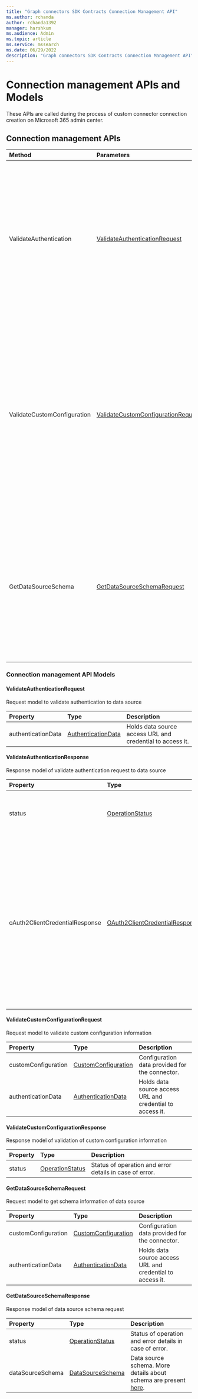 ```yaml
---
title: "Graph connectors SDK Contracts Connection Management API"
ms.author: rchanda
author: rchanda1392
manager: harshkum
ms.audience: Admin
ms.topic: article
ms.service: mssearch
ms.date: 06/29/2022
description: "Graph connectors SDK Contracts Connection Management API"
---
```


# Connection management APIs and Models

These APIs are called during the process of custom connector connection creation on Microsoft 365 admin center.

## Connection management APIs

|Method |Parameters |Return Type |Description |
|:----------|:-------------|:----------|:-------------|
|ValidateAuthentication |[ValidateAuthenticationRequest](#validateauthenticationrequest) |[ValidateAuthenticationResponse](#validateauthenticationresponse) |This API is called during custom connector connection creation on Microsoft 365 admin center. The API is used to validate the credentials and data source path provided by the admin in the connection settings step. |
|ValidateCustomConfiguration |[ValidateCustomConfigurationRequest](#validatecustomconfigurationrequest) |[ValidateCustomConfigurationResponse](#validatecustomconfigurationresponse) |This API is called during custom connector connection creation on Microsoft 365 admin center. The API is used to validate the optional configuration provided by the admin in connection configuration step. If no configuration is required for the connector, this API can just return a success response. |
|GetDataSourceSchema |[GetDataSourceSchemaRequest](#getdatasourceschemarequest) |[GetDataSourceSchemaResponse](#getdatasourceschemaresponse) |This API is called during custom connector connection creation on Microsoft 365 admin center. The API is used to get the data source schema in the format that can be understood by Microsoft Graph. More details are present [here](/graph/api/resources/externalconnectors-schema). |

### Connection management API Models

#### ValidateAuthenticationRequest

Request model to validate authentication to data source

|Property |Type |Description |
|:----------|:-------------|:----------|
|authenticationData |[AuthenticationData](/microsoftsearch/custom-connector-sdk-contracts-common#authenticationdata) |Holds data source access URL and credential to access it. |

#### ValidateAuthenticationResponse

Response model of validate authentication request to data source

|Property |Type |Description |
|:----------|:-------------|:----------|
|status |[OperationStatus](/microsoftsearch/custom-connector-sdk-contracts-common#operationstatus) |Status of operation and error details in case of error. |
|oAuth2ClientCredentialResponse |[OAuth2ClientCredentialResponse](/microsoftsearch/custom-connector-sdk-contracts-common#oauth2clientcredentialresponse) |Credential information to be sent to the connector during the crawl in case of OAuth flow (Access token, refresh token etc., which is sent by the auth server). This property need not be set for non-OAuth flows. |

#### ValidateCustomConfigurationRequest

Request model to validate custom configuration information

|Property |Type |Description |
|:----------|:-------------|:----------|
|customConfiguration |[CustomConfiguration](/microsoftsearch/custom-connector-sdk-contracts-common#customconfiguration) |Configuration data provided for the connector. |
|authenticationData |[AuthenticationData](/microsoftsearch/custom-connector-sdk-contracts-common#authenticationdata) |Holds data source access URL and credential to access it. |

#### ValidateCustomConfigurationResponse

Response model of validation of custom configuration information

|Property |Type |Description |
|:----------|:-------------|:----------|
|status |[OperationStatus](/microsoftsearch/custom-connector-sdk-contracts-common#operationstatus) |Status of operation and error details in case of error. |

#### GetDataSourceSchemaRequest

Request model to get schema information of data source

|Property |Type |Description |
|:----------|:-------------|:----------|
|customConfiguration |[CustomConfiguration](/microsoftsearch/custom-connector-sdk-contracts-common#customconfiguration) |Configuration data provided for the connector. |
|authenticationData |[AuthenticationData](/microsoftsearch/custom-connector-sdk-contracts-common#authenticationdata) |Holds data source access URL and credential to access it. |

#### GetDataSourceSchemaResponse

Response model of data source schema request

|Property |Type |Description |
|:----------|:-------------|:----------|
|status |[OperationStatus](/microsoftsearch/custom-connector-sdk-contracts-common#operationstatus) |Status of operation and error details in case of error. |
|dataSourceSchema |[DataSourceSchema](/microsoftsearch/custom-connector-sdk-contracts-common#datasourceschema) |Data source schema. More details about schema are present [here](/graph/api/resources/externalconnectors-schema). |
